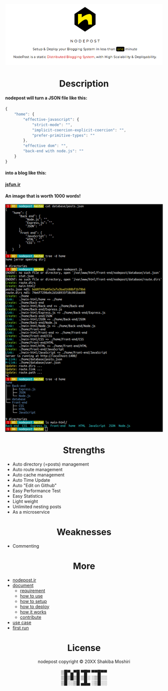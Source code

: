 <p align="center">
	<a  href="http://nodepost.ir"><img src="public/img/nodepost-logo-for-github.png" alt="nodepost-logo.svg.png"></a>
</p>

<h1 align="center">Description</h1>

<h4>nodepost will turn a JSON file like this:</h4>

```javascript
{
    "home": {
        "effective-javascript": {
            "strict-mode": "",
            "implicit-coercion-explicit-coercion": "",
            "prefer-primitive-types": ""
        },
        "effective dom": "",
        "back-end with node.js": ""
    }
}
```

<h4>into a blog like this:</h4>
<h4>
    <a target="_blank" href="http://jsfun.ir">jsfun.ir</a>
</h4>

<h4>An image that is worth 1000 words!</h4>
<p align="center">
    <img src="public/img/nodepost-first-run.png" alt="nodepost-first-run.png">
</p>

<h1 align="center">Strengths</h1>

 - Auto directory (=posts) management
 - Auto route management
 - Auto cache management
 - Auto Time Update
 - Auto "Edit on Github"
 - Easy Performance Test
 - Easy Statistics
 - Light weight
 - Unlimited nesting posts
 - As a microservice
 

 <h1 align="center">Weaknesses</h1>

  - Commenting

<h1 align="center">More</h1>

 - <a target="_blank" href="http://nodepost.ir">nodepost.ir</a>
  - <a href="http://nodepost.ir/document/">document</a>
    - <a href="http://nodepost.ir/document/requirement">requirement</a>
    - <a href="http://nodepost.ir/document/how-to-use">how to use</a>
    - <a href="http://nodepost.ir/document/how-to-setup">how to setup</a>
    - <a href="http://nodepost.ir/document/how-to-deploy">how to deploy</a>
    - <a href="http://nodepost.ir/document/how-it-works">how it works</a>
    - <a href="">contribute</a>
  - <a href="http://nodepost.ir/use-case/">use case</a>
  - <a href="http://nodepost.ir/first-run/">first run</a>


<h1 align="center">License</h1>
<p id="bottom" align="center">
  nodepost copyright &copy; 20XX Shakiba Moshiri
  <br>
  <br>
  ▒█▀▄▀█ ▀█▀ ▀▀█▀▀<br>
  ▒█▒█▒█ ▒█░ ░▒█░░<br>
  ▒█░░▒█ ▄█▄ ░▒█░░<br>
</p>
